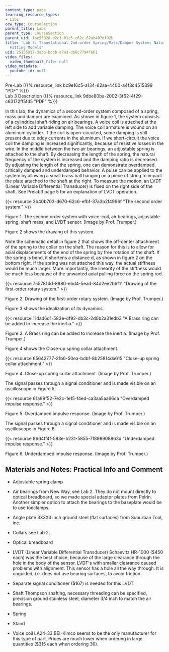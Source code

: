 ```yaml
---
content_type: page
learning_resource_types:
- Labs
ocw_type: CourseSection
parent_title: Labs
parent_type: CourseSection
parent_uid: fbc55028-b2c1-01c5-c62c-62ab407df92b
title: 'Lab 3: Translational 2nd-order Spring/Mass/Damper System; Natural Response;
  Fitting Models'
uid: 25155917-3a3b-bdbb-e7a3-db6c7794f661
video_files:
  video_thumbnail_file: null
video_metadata:
  youtube_id: null
---
```


Pre-Lab ({{% resource_link bc9e16c5-a134-62aa-4400-a4f3c4515399 "PDF" %}})  
Lab 3 Description ({{% resource_link 9dbe80ba-2002-3f62-4f29-c63172ff5fd5 "PDF" %}})

In this lab, the dynamics of a second-order system composed of a spring, mass and damper are examined. As shown in figure 1, the system consists of a cylindrical shaft riding on air bearings. A voice coil is attached at the left side to add variable damping. The voice coil armature is wound on an aluminum cylinder. If the coil is open-circuited, some damping is still present due to eddy currents in the aluminum. If we short-circuit the voice coil the damping is increased significantly, because of resistive losses in the wire. In the middle between the two air bearings, an adjustable spring is attached to the shaft. By decreasing the length of the spring, the natural frequency of the system is increased and the damping ratio is decreased. By adjusting the length of the spring, one can demonstrate overdamped, critically damped and underdamped behavior. A pulse can be applied to the system by allowing a small brass ball hanging on a piece of string to impact the plate attached to the shaft at the right. To measure the motion, an LVDT (Linear Variable Differential Transducer) is fixed on the right side of the shaft. See Prelab3 page 5 for an explanation of LVDT operation.

{{< resource 3b40b703-d670-62c6-efbf-37a3b2f4996f "The second order system." >}}

Figure 1. The second order system with voice-coil, air bearings, adjustable spring, shaft mass, and LVDT sensor. (Image by Prof. Trumper.)

Figure 2 shows the drawing of this system.

Note the schematic detail in figure 2 that shows the off-center attachment of the spring to the collar on the shaft. The reason for this is to allow for axial displacements of the end of the spring by free rotation of the shaft. If the spring is bend, it shortens a distance d, as shown in figure 2 on the bottom right. If the spring was not attached this way, the actual stiffness would be much larger. More importantly, the linearity of the stiffness would be much less because of the unwanted axial pulling force on the spring rod.

{{< resource 7557814d-8880-ebd4-5ead-84d2ee2b6f11 "Drawing of the first-order rotary system." >}}

Figure 2. Drawing of the first-order rotary system. (Image by Prof. Trumper.)

Figure 3 shows the idealization of its dynamics.

{{< resource 11dad6d1-583e-df92-db3c-2d0b2a31edb3 "A Brass ring can be added to increase the inertia." >}}

Figure 3. A Brass ring can be added to increase the inertia. (Image by Prof. Trumper.)

Figure 4 shows the Close-up spring collar attachment.

{{< resource 65642777-21b6-50ea-bdbf-8b25814da615 "Close-up spring collar attachment." >}}

Figure 4. Close-up spring collar attachment. (Image by Prof. Trumper.)

The signal passes through a signal conditioner and is made visible on an oscilloscope in Figure 5.

{{< resource 61a99f52-7e2c-1e15-f4ed-ca3aa5aa66ca "Overdamped impulse response." >}}

Figure 5. Overdamped impulse response. (Image by Prof. Trumper.)

The signal passes through a signal conditioner and is made visible on an oscilloscope in Figure 6.

{{< resource 86d4ff4f-583e-b231-5855-7f898908863d "Underdamped impulse response." >}}

Figure 6. Underdamped impulse response. (Image by Prof. Trumper.)

Materials and Notes: Practical Info and Comment
-----------------------------------------------

*   Adjustable spring clamp
    
*   Air bearings from New Way, see Lab 2. They do not mount directly to optical breadboard, so we made special adaptor plates from Pelrin. Another simpler option to attach the bearings to the baseplate would be to use toeclamps.
    
*   Angle plate 3X3X3 inch ground steel (flat surfaces) from Suburban Tool, inc.
    
*   Collars see Lab 2.
    
*   Optical breadboard
    
*   LVDT (Linear Variable Differential Transducer) Schaevitz HR-1000 ($450 each) was the best choice, because of the large clearance through the hole in the body of the sensor. LVDT's with smaller clearance caused problems with alignment. This sensor has a hole all the way through. It is unguided, i.e. does not use bearing surfaces, to avoid friction.
    
*   Separate signal conditioner ($167) is needed for this LVDT.
    
*   Shaft Thompson shafting, necessary threading can be specified, precision ground stainless steel, diameter 3/4 inch to match the air bearings.
    
*   Spring
    
*   Stand
    
*   Voice coil LA24-33 BEI-Kimco seems to be the only manufacturer for this type of part. Prices are much lower when ordering in large quantities ($315 each when ordering 30).
